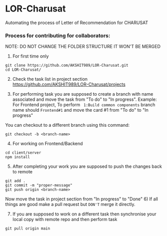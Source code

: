 # LOR-Charusat
Automating the process of Letter of Recommendation for CHARUSAT

### Process for contributing for collaborators:
NOTE: DO NOT CHANGE THE FOLDER STRUCTURE IT WON'T BE MERGED
1) For first time only 
```
git clone https://github.com/AKSHIT989/LOR-Charusat.git
cd LOR-Charusat/
```
2) Check the task list in project section https://github.com/AKSHIT989/LOR-Charusat/projects

3) For performing task you are supposed to create a branch with name associated and move the task from "To do" to "In progress".
Example: For Frontend project, To perform ``` 1:Build common components``` branch name should ```Frontend#1``` and move the card #1 from "To do" to "In progress"

You can checkout to a different branch using this command: 
```
git checkout -b <branch-name>
```

4) For working on Frontend/Backend
```
cd client/server
npm install
``` 
5) After completing your work you are supposed to push the changes back to remote
```
git add .
git commit -m "proper-message"
git push origin <branch-name>
```
Now move the task in project section from "In progress" to "Done"
6) If all things are good make a pull request but ```DON'T``` merge it directly.

7) If you are supposed to work on a different task then synchronise your local copy with remote repo and then perform task
```
git pull origin main
```
